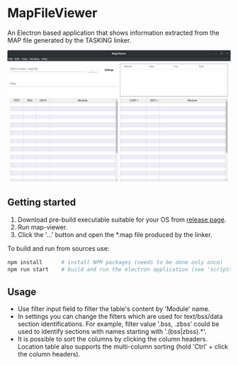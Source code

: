 # MapFileViewer

An Electron based application that shows information extracted from the MAP file generated by the TASKING linker.

![](/images/screenshot.png)

## Getting started

1. Download pre-build executable suitable for your OS from [release page](https://github.com/mdanilov/map-viewer/releases).
2. Run map-viewer.
3. Click the '...' button and open the *.map file produced by the linker.

To build and run from sources use:
```sh
npm install      # install NPM packages (needs to be done only once)
npm run start    # build and run the electron application (see 'scripts' in package.json)
```

## Usage

- Use filter input field to filter the table's content by 'Module' name.
- In settings you can change the filters which are used for text/bss/data section identifications. For example, filter value '.bss, .zbss' could be used to identify sections with names starting with '.(bss|zbss).*'.
- It is possible to sort the columns by clicking the column headers. Location table also supports the multi-column sorting (hold 'Ctrl' + click the column headers).
